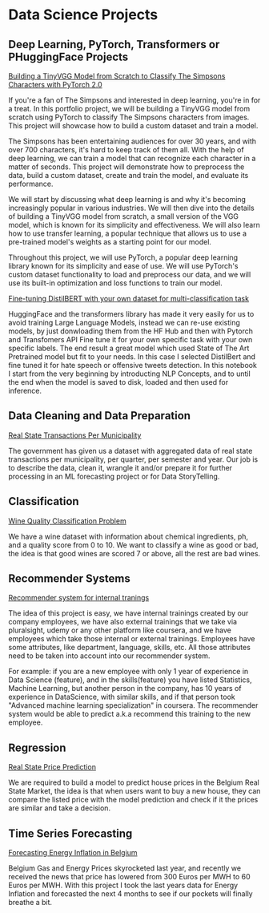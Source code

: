 Data Science Projects
===============

## Deep Learning, PyTorch, Transformers or  PHuggingFace Projects

[Building a TinyVGG Model from Scratch to Classify The Simpsons Characters with PyTorch 2.0](https://github.com/levalencia/DataScience-Portfolio/blob/main/SimpsonsClassifier/Pytorch%20-%20Simpsons%20Multi%20Classifier.ipynb)

If you're a fan of The Simpsons and interested in deep learning, you're in for a treat. In this portfolio project, we will be building a TinyVGG model from scratch using PyTorch to classify The Simpsons characters from images. This project will showcase how to build a custom dataset and train a model.

The Simpsons has been entertaining audiences for over 30 years, and with over 700 characters, it's hard to keep track of them all. With the help of deep learning, we can train a model that can recognize each character in a matter of seconds. This project will demonstrate how to preprocess the data, build a custom dataset, create and train the model, and evaluate its performance.

We will start by discussing what deep learning is and why it's becoming increasingly popular in various industries. We will then dive into the details of building a TinyVGG model from scratch, a small version of the VGG model, which is known for its simplicity and effectiveness. We will also learn how to use transfer learning, a popular technique that allows us to use a pre-trained model's weights as a starting point for our model.

Throughout this project, we will use PyTorch, a popular deep learning library known for its simplicity and ease of use. We will use PyTorch's custom dataset functionality to load and preprocess our data, and we will use its built-in optimization and loss functions to train our model.

[Fine-tuning DistilBERT with your own dataset for multi-classification task](https://github.com/levalencia/DataScience-Portfolio/blob/main/FineTuningDistilbert/HateSpeechFineTuningWithDistilberta.ipynb)

HuggingFace and the transformers library has made it very easily for us to avoid training Large Language Models, instead we can re-use existing models, by just donwloading them from the HF Hub and then with Pytorch and Transfomers API Fine tune it for your own specific task with your own specific labels. The end result a great model which used State of The Art Pretrained model but fit to your needs.  In this case I selected DistilBert and fine tuned it for hate speech or offensive tweets detection.  In this notebook I start from the very beginning by introducting NLP Concepts, and to until the end when the model is saved to disk, loaded and then used for inference.

## Data Cleaning and Data Preparation


[Real State Transactions Per Municipality](RealStateTransactionsPerMunicipality/Real%20State%20Analysis.ipynb)

The government has given us a dataset with aggregated data of real state transactions per municipality, per quarter, per semester and year. Our job is to describe the data, clean it, wrangle it and/or prepare it for further processing in an ML forecasting project or for Data StoryTelling.



## Classification
  

[Wine Quality Classification Problem](WineClassification/WineClassificationProject.ipynb)

We have a wine dataset with information about chemical ingredients, ph, and a quality score from 0 to 10. We want to classify a wine as good or bad, the idea is that good wines are scored 7 or above, all the rest are bad wines.



## Recommender Systems


[Recommender system for  internal tranings](RecommenderSystemsTraining/TrainingRecomendations.ipynb)

The idea of this project is easy, we have internal trainings created by our company employees, we have also external trainings that we take via pluralsight, udemy or any other platform like coursera, and we have employees which take those internal or external trainings. Employees have some attributes, like department, language, skills, etc. All those attributes need to be taken into account into our recommender system.

For example: if you are a new employee with only 1 year of experience in Data Science (feature), and in the skills(feature) you have listed Statistics, Machine Learning, but another person in the company, has 10 years of experience in DataScience, with similar skills, and if that person took "Advanced machine learning specialization" in coursera. The recommender system would be able to predict a.k.a recommend this training to the new employee.




## Regression

[Real State Price Prediction](RealStatePricePrediction/Demo.ipynb)

We are required to build a model to predict house prices in the Belgium Real State Market, the idea is that when users want to buy a new house, they can compare the listed price with the model prediction and check if it the prices are similar and take a decision.


## Time Series Forecasting

[Forecasting Energy Inflation in Belgium](ForecastEnergyInflationBelgium/Sarimax.ipynb)

Belgium Gas and Energy Prices skyrocketed last year, and recently we received the news that price has lowered from 300 Euros per MWH to 60 Euros per MWH. With this project I took the last years data for Energy Inflation and forecasted the next 4 months to see if our pockets will finally breathe a bit.


